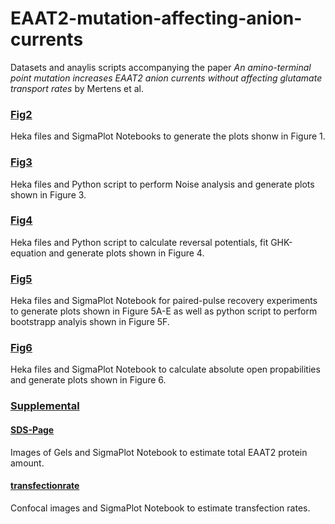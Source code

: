 # EAAT2-mutation-affecting-anion-currents

Datasets and anaylis scripts accompanying the paper *An amino-terminal point mutation increases EAAT2 anion currents without affecting glutamate transport rates* by Mertens et al.

### [Fig2](../master/Fig2)
Heka files and SigmaPlot Notebooks to generate the plots shonw in Figure 1.
 
### [Fig3](../master/Fig3)
Heka files and Python script to perform Noise analysis and generate plots shown in Figure 3. 

### [Fig4](../master/Fig4)
Heka files and Python script to calculate reversal potentials, fit GHK-equation and generate plots shown in Figure 4. 

### [Fig5](../master/Fig5)
Heka files and SigmaPlot Notebook for paired-pulse recovery experiments to generate plots shown in Figure 5A-E as well as python script to perform bootstrapp analyis shown in Figure 5F.   

### [Fig6](../master/Fig6)
Heka files and SigmaPlot Notebook to calculate absolute open propabilities and generate plots shown in Figure 6.  

### [Supplemental](../master/Supplemental)
#### [SDS-Page](../master/Supplemental/SDS-Page)  
Images of Gels and SigmaPlot Notebook to estimate total EAAT2 protein amount.
#### [transfectionrate](../master/Supplemental/transfectionrate)  
Confocal images and SigmaPlot Notebook to estimate transfection rates.
